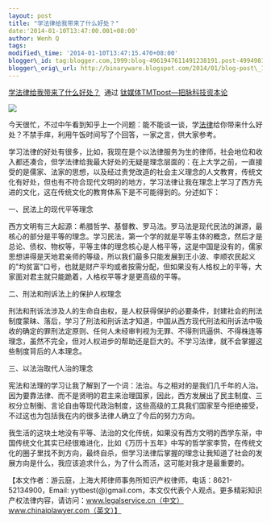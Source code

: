 ```yaml
--- 
layout: post 
title: "学法律给我带来了什么好处？" 
date:'2014-01-10T13:47:00.001+08:00' 
author: Wenh Q
tags:
modified\_time: '2014-01-10T13:47:15.470+08:00' 
blogger\_id: tag:blogger.com,1999:blog-4961947611491238191.post-4994981519068140400
blogger\_orig\_url: http://binaryware.blogspot.com/2014/01/blog-post\_1614.html
---
```

[学法律给我带来了什么好处？](http://www.tmtpost.com/88699.html)  通过
[钛媒体TMTpost—把脉科技资本论](http://www.tmtpost.com/)





![](https://images-blogger-opensocial.googleusercontent.com/gadgets/proxy?url=http%3A%2F%2Fwww.tmtpost.com%2Fwp-content%2Fuploads%2F2014%2F01%2F138926933564.jpg&container=blogger&gadget=a&rewriteMime=image%2F*)



今天很忙，不过中午看到知乎上一个问题：能不能谈一谈，学[法律](http://www.tmtpost.com/tag/%E6%B3%95%E5%BE%8B)给你带来什么好处？不禁手痒，利用午饭时间写了个回答，一家之言，供大家参考。



学习法律的好处有很多，比如，我现在是个以法律服务为生的律师，社会地位和收入都还凑合，但学法律给我最大好处的无疑是理念层面的：在上大学之前，一直接受的是儒家、法家的思想，以及经过贵党改造的社会主义理念的人文教育，传统文化有好处，但也有不符合现代文明的的地方，学习法律让我在理念上学习了西方先进的文化，这在传统文化的教育体系下是不可能得到的。分述如下：



一、民法上的现代平等理念



西方文明有三大起源：希腊哲学、基督教、罗马法。罗马法是现代民法的渊源，最核心的部分是平等的理念。学习民法，第一个学的就是平等主体的概念，然后才是总论、债权、物权等，平等主体的理念核心是人格平等，这是中国是没有的，儒家思想讲得是天地君亲师的等级，所以我们最多只能发展到王小波、李顺农民起义的"均贫富"口号，也就是财产平均或者按需分配，但如果没有人格权上的平等，大家面对君主就只能跪着，人格权平等才是更高级的平等。



二、刑法和刑诉法上的保护人权理念



刑法和刑诉法涉及人的生命自由权，是人权获得保护的必要条件，封建社会的刑法制度蒙昧、落后，学习了刑法和刑诉法才知道，中国从西方现代刑法和刑诉法中吸收的确定的罪刑法定原则、任何人未经审判视为无罪、不得刑讯逼供、不得株连等理念，虽然不完全，但对人权进步的帮助还是巨大的。不学习法律，就不会掌握这些制度背后的人本理念。



三、以法治取代人治的理念



宪法和法理的学习让我了解到了一个词：法治。与之相对的是我们几千年的人治。因为要靠法律、而不是贤明的君主来治理国家，因此，西方发展出了民主制度、三权分立制衡、言论自由等现代政治制度，这些高级的工具我们国家至今拒绝接受，不过这也为包括我在内的很多法律人确立了今后的努力方向。



我生活的这块土地没有平等、法治的文化传统，如果没有西方文明的西学东渐，中国传统文化其实已经很难进化，比如《万历十五年》中写的哲学家李贽，在传统文化的圈子里找不到方向，最终自杀，但学习法律后掌握的理念让我知道了社会的发展方向是什么，我应该追求什么，为了什么而活，这可能对我才是最重要的。







【本文作者：游云庭，上海大邦律师事务所知识产权律师，电话：8621-52134900，Email:
yytbest(@)gmail.com，本文仅代表个人观点。更多精彩知识产权法律内容，请访问：www.legalservice.cn（中文）www.chinaiplawyer.com（英文）】
